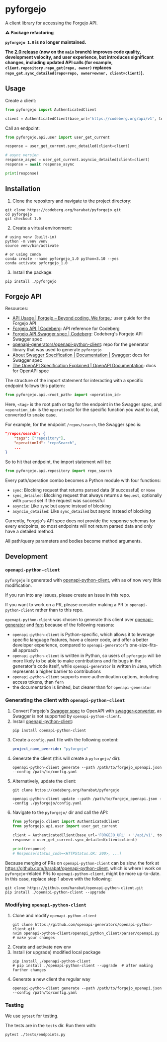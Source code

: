 # pyforgejo

A client library for accessing the Forgejo API.

**:warning: Package refactoring**

**`pyforgejo 1.0` is no longer maintained.**

**The [2.0 release](https://codeberg.org/harabat/pyforgejo/) (now on the `main` branch) improves code quality, development velocity, and user experience, but introduces significant changes, including updated API calls (for example, `client.repository.repo_get(repo, owner)` replaces `repo_get.sync_detailed(repo=repo, owner=owner, client=client)`).**

## Usage

Create a client:

```python
from pyforgejo import AuthenticatedClient

client = AuthenticatedClient(base_url='https://codeberg.org/api/v1', token='API_TOKEN')
```

Call an endpoint:

```python
from pyforgejo.api.user import user_get_current

response = user_get_current.sync_detailed(client=client)

# async version
response_async = user_get_current.asyncio_detailed(client=client)
response = await response_async

print(response)
```

## Installation

1. Clone the repository and navigate to the project directory:

``` shell
git clone https://codeberg.org/harabat/pyforgejo.git
cd pyforgejo
git checkout 1.0
```

2. Create a virtual environment:

``` shell
# using venv (built-in)
python -m venv venv
source venv/bin/activate

# or using conda
conda create --name pyforgejo_1.0 python=3.10 --yes
conda activate pyforgejo_1.0
```

3. Install the package:

``` shell
pip install ./pyforgejo
```

## Forgejo API

Resources:

- [API Usage | Forgejo – Beyond coding. We forge.](https://forgejo.org/docs/latest/user/api-usage/): user guide for the Forgejo API
- [Forgejo API | Codeberg](https://codeberg.org/api/swagger): API reference for Codeberg
- [Forgejo API Swagger spec | Codeberg](https://codeberg.org/swagger.v1.json): Codeberg's Forgejo API Swagger spec
- [openapi-generators/openapi-python-client](https://github.com/openapi-generators/openapi-python-client/): repo for the generator library that was used to generate `pyforgejo`
- [About Swagger Specification | Documentation | Swagger](https://swagger.io/docs/specification/about/): docs for Swagger spec
- [The OpenAPI Specification Explained | OpenAPI Documentation](https://learn.openapis.org/specification/): docs for OpenAPI spec

The structure of the import statement for interacting with a specific endpoint follows this pattern:

``` python
from pyforgejo.api.<root_path> import <operation_id>
```

Here, `<tag>` is the root path or tag for the endpoint in the Swagger spec, and `<operation_id>` is the `operationId` for the specific function you want to call, converted to snake case.

For example, for the endpoint `/repos/search`, the Swagger spec is:

``` json
"/repos/search": {
    "tags": ["repository"],
    "operationId": "repoSearch",
    ...
}
```

So to hit that endpoint, the import statement will be:

``` python
from pyforgejo.api.repository import repo_search
```

Every path/operation combo becomes a Python module with four functions:

- `sync`: Blocking request that returns parsed data (if successful) or `None`
- `sync_detailed`: Blocking request that always returns a `Request`, optionally with `parsed` set if the request was successful
- `asyncio`: Like `sync` but async instead of blocking
- `asyncio_detailed`: Like `sync_detailed` but async instead of blocking

Currently, Forgejo's API spec does not provide the response schemas for every endpoints, so most endpoints will not return parsed data and only have a detailed method.

All path/query parameters and bodies become method arguments.


## Development

### `openapi-python-client`
`pyforgejo` is generated with [openapi-python-client](https://github.com/openapi-generators/openapi-python-client/), with as of now very little modification.

If you run into any issues, please create an issue in this repo.

If you want to work on a PR, please consider making a PR to `openapi-python-client` rather than to this repo.

`openapi-python-client` was chosen to generate this client over [openapi-generator](https://github.com/OpenAPITools/openapi-generator) and [fern](https://github.com/fern-api/fern) because of the following reasons:

- `openapi-python-client` is Python-specific, which allows it to leverage specific language features, have a clearer code, and offer a better developer experience, compared to `openapi-generator`'s one-size-fits-all approach
- `openapi-python-client` is written in Python, so users of `pyforgejo` will be more likely to be able to make contributions and fix bugs in the generator's code itself, while `openapi-generator` is written in Java, which represents a higher barrier to contributions
- `openapi-python-client` supports more authentication options, including access tokens, than `fern`
- the documentation is limited, but clearer than for `openapi-generator`

### Generating the client with `openapi-python-client`

1. Convert Forgejo's [Swagger spec](https://code.forgejo.org/swagger.v1.json) to OpenAPI with [swagger-converter](https://github.com/swagger-api/swagger-converter), as Swagger is not supported by `openapi-python-client`.
2. Install [openapi-python-client](https://github.com/openapi-generators/openapi-python-client/):
    ```shell
    pip install openapi-python-client
    ```
3. Create a `config.yaml` file with the following content:
    ```yaml
    project_name_override: "pyforgejo"
    ```
4. Generate the client (this will create a `pyforgejo/` dir):
    ```shell
    openapi-python-client generate --path /path/to/forgejo_openapi.json --config /path/to/config.yaml
    ```
5. Alternatively, update the client:
    ```shell
    git clone https://codeberg.org/harabat/pyforgejo
    
    openapi-python-client update --path /path/to/forgejo_openapi.json --config ./pyforgejo/config.yaml
    ```
6. Navigate to the `pyforgejo/` dir and call the API:
    ```python
    from pyforgejo.client import AuthenticatedClient
    from pyforgejo.api.user import user_get_current
    
    client = AuthenticatedClient(base_url='FORGEJO_URL' + '/api/v1', token='ACCESS_TOKEN')
    response = user_get_current.sync_detailed(client=client)
    
    print(response)
    # Response(status_code=<HTTPStatus.OK: 200>, ...)
    ```

Because merging of PRs on `openapi-python-client` can be slow, the fork at https://github.com/harabat/openapi-python-client, which is where I work on `pyforgejo`-related PRs to `openapi-python-client`, might be more up-to-date. In this case, replace step 1 above with the following:

``` shell
git clone https://github.com/harabat/openapi-python-client.git
pip install ./openapi-python-client --upgrade
```

### Modifying `openapi-python-client`

1. Clone and modify `openapi-python-client`
    ```shell
    git clone https://github.com/openapi-generators/openapi-python-client.git
    nvim openapi-python-client/openapi_python_client/parser/openapi.py
    # make your changes
    ```
2. Create and activate new env
3. Install (or upgrade) modified local package
    ```shell
    pip install ./openapi-python-client
    # pip install ./openapi-python-client --upgrade  # after making further changes
    ```
4. Generate a new client the regular way
    ```shell
    openapi-python-client generate --path /path/to/forgejo_openapi.json --config /path/to/config.yaml
    ```

### Testing

We use `pytest` for testing.

The tests are in the `tests` dir. Run them with:

``` shell
pytest ./tests/endpoints.py
```

